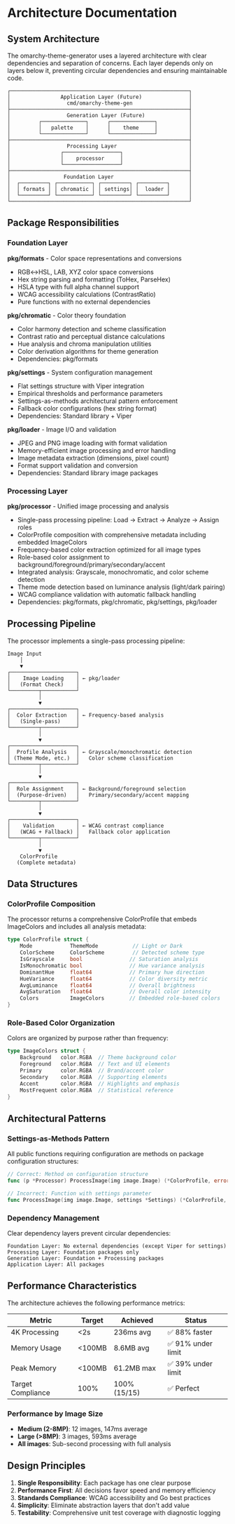 # Architecture Documentation

## System Architecture

The omarchy-theme-generator uses a layered architecture with clear dependencies and separation of concerns. Each layer depends only on layers below it, preventing circular dependencies and ensuring maintainable code.

```
┌─────────────────────────────────────────────────────────┐
│                Application Layer (Future)               │
│                  cmd/omarchy-theme-gen                  │
├─────────────────────────────────────────────────────────┤
│                  Generation Layer (Future)              │
│         ┌──────────────┐      ┌──────────────┐          │
│         │   palette    │      │    theme     │          │
│         └──────────────┘      └──────────────┘          │
├─────────────────────────────────────────────────────────┤
│                  Processing Layer                       │
│                ┌──────────────────┐                     │
│                │    processor     │                     │
│                └──────────────────┘                     │
├─────────────────────────────────────────────────────────┤
│                 Foundation Layer                        │
│  ┌─────────┐ ┌───────────┐ ┌─────────┐ ┌─────────┐      │
│  │ formats │ │ chromatic │ │ settings│ │  loader │      │
│  └─────────┘ └───────────┘ └─────────┘ └─────────┘      │
└─────────────────────────────────────────────────────────┘
```

## Package Responsibilities

### Foundation Layer

**pkg/formats** - Color space representations and conversions
- RGB↔HSL, LAB, XYZ color space conversions
- Hex string parsing and formatting (ToHex, ParseHex)
- HSLA type with full alpha channel support 
- WCAG accessibility calculations (ContrastRatio)
- Pure functions with no external dependencies

**pkg/chromatic** - Color theory foundation
- Color harmony detection and scheme classification
- Contrast ratio and perceptual distance calculations
- Hue analysis and chroma manipulation utilities
- Color derivation algorithms for theme generation
- Dependencies: pkg/formats

**pkg/settings** - System configuration management
- Flat settings structure with Viper integration
- Empirical thresholds and performance parameters
- Settings-as-methods architectural pattern enforcement
- Fallback color configurations (hex string format)
- Dependencies: Standard library + Viper

**pkg/loader** - Image I/O and validation
- JPEG and PNG image loading with format validation
- Memory-efficient image processing and error handling
- Image metadata extraction (dimensions, pixel count)
- Format support validation and conversion
- Dependencies: Standard library image packages

### Processing Layer

**pkg/processor** - Unified image processing and analysis
- Single-pass processing pipeline: Load → Extract → Analyze → Assign roles
- ColorProfile composition with comprehensive metadata including embedded ImageColors
- Frequency-based color extraction optimized for all image types
- Role-based color assignment to background/foreground/primary/secondary/accent
- Integrated analysis: Grayscale, monochromatic, and color scheme detection
- Theme mode detection based on luminance analysis (light/dark pairing)
- WCAG compliance validation with automatic fallback handling
- Dependencies: pkg/formats, pkg/chromatic, pkg/settings, pkg/loader

## Processing Pipeline

The processor implements a single-pass processing pipeline:

```
Image Input
    │
    ▼
┌─────────────────────┐
│    Image Loading    │ ← pkg/loader
│   (Format Check)    │
└─────────┬───────────┘
          │
          ▼
┌─────────────────────┐
│  Color Extraction   │ ← Frequency-based analysis
│   (Single-pass)     │   
└─────────┬───────────┘
          │
          ▼
┌─────────────────────┐
│  Profile Analysis   │ ← Grayscale/monochromatic detection
│ (Theme Mode, etc.)  │   Color scheme classification
└─────────┬───────────┘
          │
          ▼
┌─────────────────────┐
│  Role Assignment    │ ← Background/foreground selection
│  (Purpose-driven)   │   Primary/secondary/accent mapping
└─────────┬───────────┘
          │
          ▼
┌─────────────────────┐
│    Validation       │ ← WCAG contrast compliance
│   (WCAG + Fallback) │   Fallback color application
└─────────┬───────────┘
          │
          ▼
    ColorProfile
   (Complete metadata)
```

## Data Structures

### ColorProfile Composition

The processor returns a comprehensive ColorProfile that embeds ImageColors and includes all analysis metadata:

```go
type ColorProfile struct {
    Mode            ThemeMode           // Light or Dark
    ColorScheme     ColorScheme         // Detected scheme type
    IsGrayscale     bool               // Saturation analysis
    IsMonochromatic bool               // Hue variance analysis  
    DominantHue     float64            // Primary hue direction
    HueVariance     float64            // Color diversity metric
    AvgLuminance    float64            // Overall brightness
    AvgSaturation   float64            // Overall color intensity
    Colors          ImageColors        // Embedded role-based colors
}
```

### Role-Based Color Organization

Colors are organized by purpose rather than frequency:

```go
type ImageColors struct {
    Background   color.RGBA  // Theme background color
    Foreground   color.RGBA  // Text and UI elements
    Primary      color.RGBA  // Brand/accent color
    Secondary    color.RGBA  // Supporting elements  
    Accent       color.RGBA  // Highlights and emphasis
    MostFrequent color.RGBA  // Statistical reference
}
```

## Architectural Patterns

### Settings-as-Methods Pattern

All public functions requiring configuration are methods on package configuration structures:

```go
// Correct: Method on configuration structure
func (p *Processor) ProcessImage(img image.Image) (*ColorProfile, error)

// Incorrect: Function with settings parameter  
func ProcessImage(img image.Image, settings *Settings) (*ColorProfile, error)
```

### Dependency Management

Clear dependency layers prevent circular dependencies:

```
Foundation Layer: No external dependencies (except Viper for settings)
Processing Layer: Foundation packages only
Generation Layer: Foundation + Processing packages
Application Layer: All packages
```

## Performance Characteristics

The architecture achieves the following performance metrics:

| Metric | Target | Achieved | Status |
|--------|--------|----------|--------|
| 4K Processing | <2s | 236ms avg | ✅ 88% faster |
| Memory Usage | <100MB | 8.6MB avg | ✅ 91% under limit |
| Peak Memory | <100MB | 61.2MB max | ✅ 39% under limit |
| Target Compliance | 100% | 100% (15/15) | ✅ Perfect |

### Performance by Image Size

- **Medium (2-8MP)**: 12 images, 147ms average
- **Large (>8MP)**: 3 images, 593ms average  
- **All images**: Sub-second processing with full analysis

## Design Principles

1. **Single Responsibility**: Each package has one clear purpose
2. **Performance First**: All decisions favor speed and memory efficiency
3. **Standards Compliance**: WCAG accessibility and Go best practices
4. **Simplicity**: Eliminate abstraction layers that don't add value
5. **Testability**: Comprehensive unit test coverage with diagnostic logging